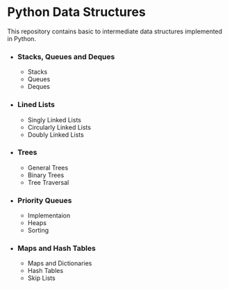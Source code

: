 # Python Data Structures

This repository contains basic to intermediate data structures implemented in Python.

- ### Stacks, Queues and Deques
  - Stacks
  - Queues
  - Deques
  
- ### Lined Lists
  - Singly Linked Lists
  - Circularly Linked Lists
  - Doubly Linked Lists
  
- ### Trees
  - General Trees
  - Binary Trees
  - Tree Traversal
  
- ### Priority Queues
  - Implementaion
  - Heaps
  - Sorting

- ### Maps and Hash Tables
  - Maps and Dictionaries
  - Hash Tables
  - Skip Lists

